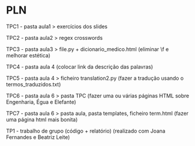 # PLN
TPC1 - pasta aula1 > exercícios dos slides


TPC2 - pasta aula2 > regex crosswords

TPC3 - pasta aula3 > file.py + dicionario_medico.html (eliminar \f e melhorar estética)


TPC4 - pasta aula 4 (colocar link da descrição das palavras)

TPC5 - pasta aula 4 > ficheiro translation2.py (fazer a tradução usando o termos_traduzidos.txt)

TPC6 - pasta aula 6 > pasta TPC (fazer uma ou várias páginas HTML sobre Engenharia, Égua e Elefante)

TPC7 - pasta aula 6 > pasta aula, pasta templates, ficheiro term.html (fazer uma página html mais bonita)

TP1 - trabalho de grupo (código + relatório) (realizado com Joana Fernandes e Beatriz Leite)



